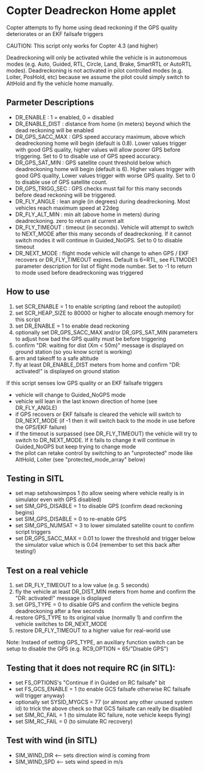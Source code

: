 # Copter Deadreckon Home applet

Copter attempts to fly home using dead reckoning if the GPS quality deteriorates or an EKF failsafe triggers

CAUTION: This script only works for Copter 4.3 (and higher)

Deadreckoning will only be activated while the vehicle is in autonomous modes (e.g. Auto, Guided, RTL, Circle, Land, Brake, SmartRTL or AutoRTL modes).  Deadreckoning is not activated in pilot controlled modes (e.g. Loiter, PosHold, etc) because we assume the pilot could simply switch to AltHold and fly the vehicle home manually.

## Parmeter Descriptions

  - DR_ENABLE : 1 = enabled, 0 = disabled
  - DR_ENABLE_DIST : distance from home (in meters) beyond which the dead reckoning will be enabled
  - DR_GPS_SACC_MAX : GPS speed accuracy maximum, above which deadreckoning home will begin (default is 0.8).  Lower values trigger with good GPS quality, higher values will allow poorer GPS before triggering. Set to 0 to disable use of GPS speed accuracy.
  - DR_GPS_SAT_MIN : GPS satellite count threshold below which deadreckoning home will begin (default is 6).  Higher values trigger with good GPS quality, Lower values trigger with worse GPS quality. Set to 0 to disable use of GPS satellite count.
  - DR_GPS_TRIGG_SEC : GPS checks must fail for this many seconds before dead reckoning will be triggered.
  - DR_FLY_ANGLE : lean angle (in degrees) during deadreckoning.  Most vehicles reach maximum speed at 22deg
  - DR_FLY_ALT_MIN : min alt (above home in meters) during deadreckoning. zero to return at current alt
  - DR_FLY_TIMEOUT : timeout (in seconds).  Vehicle will attempt to switch to NEXT_MODE after this many seconds of deadreckoning.  If it cannot switch modes it will continue in Guided_NoGPS.  Set to 0 to disable timeout
  - DR_NEXT_MODE : flight mode vehicle will change to when GPS / EKF recovers or DR_FLY_TIMEOUT expires.  Default is 6=RTL, see FLTMODE1 parameter description for list of flight mode number.  Set to -1 to return to mode used before deadreckoning was triggered

## How to use

  1. set SCR_ENABLE = 1 to enable scripting (and reboot the autopilot)
  2. set SCR_HEAP_SIZE to 80000 or higher to allocate enough memory for this script
  3. set DR_ENABLE = 1 to enable dead reckoning
  4. optionally set DR_GPS_SACC_MAX and/or DR_GPS_SAT_MIN parameters to adjust how bad the GPS quality must be before triggering
  5. confirm "DR: waiting for dist (Xm < 50m)" message is displayed on ground station (so you know script is working)
  6. arm and takeoff to a safe altitude
  7. fly at least DR_ENABLE_DIST meters from home and confirm "DR: activated!" is displayed on ground station

  If this script senses low GPS quality or an EKF failsafe triggers

  - vehicle will change to Guided_NoGPS mode
  - vehicle will lean in the last known direction of home (see DR_FLY_ANGLE)
  - if GPS recovers or EKF failsafe is cleared the vehicle will switch to DR_NEXT_MODE (if -1 then it will switch back to the mode in use before the GPS/EKF failure)
  - if the timeout is surpassed (see DR_FLY_TIMEOUT) the vehicle will try to switch to DR_NEXT_MODE.  If it fails to change it will continue in Guided_NoGPS but keep trying to change mode
  - the pilot can retake control by switching to an "unprotected" mode like AltHold, Loiter (see "protected_mode_array" below)

## Testing in SITL

  - set map setshowsimpos 1 (to allow seeing where vehicle really is in simulator even with GPS disabled)
  - set SIM_GPS_DISABLE = 1 to disable GPS (confirm dead reckoning begins)
  - set SIM_GPS_DISABLE = 0 to re-enable GPS
  - set SIM_GPS_NUMSAT = 3 to lower simulated satellite count to confirm script triggers
  - set DR_GPS_SACC_MAX = 0.01 to lower the threshold and trigger below the simulator value which is 0.04 (remember to set this back after testing!)

## Test on a real vehicle

  1. set DR_FLY_TIMEOUT to a low value (e.g. 5 seconds)
  2. fly the vehicle at least DR_DIST_MIN meters from home and confirm the "DR: activated!" message is displayed
  3. set GPS_TYPE = 0 to disable GPS and confirm the vehicle begins deadreckoning after a few seconds
  4. restore GPS_TYPE to its original value (normally 1) and confirm the vehicle switches to DR_NEXT_MODE
  5. restore DR_FLY_TIMEOUT to a higher value for real-world use

  Note: Instaed of setting GPS_TYPE, an auxiliary function switch can be setup to disable the GPS (e.g. RC9_OPTION = 65/"Disable GPS")

## Testing that it does not require RC (in SITL):
  - set FS_OPTIONS's "Continue if in Guided on RC failsafe" bit
  - set FS_GCS_ENABLE = 1 (to enable GCS failsafe otherwise RC failsafe will trigger anyway)
  - optionally set SYSID_MYGCS = 77 (or almost any other unused system id) to trick the above check so that GCS failsafe can really be disabled
  - set SIM_RC_FAIL = 1 (to simulate RC failure, note vehicle keeps flying)
  - set SIM_RC_FAIL = 0 (to simulate RC recovery)

## Test with wind (in SITL)
  - SIM_WIND_DIR <-- sets direction wind is coming from
  - SIM_WIND_SPD <-- sets wind speed in m/s
